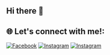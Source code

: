 ## Hi there 👋

## 🌐 Let's connect with me!:
[![Facebook](https://img.shields.io/badge/Facebook-%231877F2.svg?logo=Facebook&logoColor=white)](https://facebook.com/poonlhchavez) [![Instagram](https://img.shields.io/badge/Instagram-%23E4405F.svg?logo=Instagram&logoColor=white)](https://instagram.com/_chavhei03) [![Instagram](https://img.shields.io/badge/LinkedIn-0077B5.svg?logo=LinkedIn&logoColor=white)](https://www.linkedin.com/in/poonlonghei/) 
